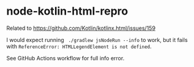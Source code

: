 # node-kotlin-html-repro

Related to https://github.com/Kotlin/kotlinx.html/issues/159

I would expect running ` ./gradlew jsNodeRun --info` to work, but it fails with `ReferenceError: HTMLLegendElement is not defined`.

See GitHub Actions workflow for full info error.
